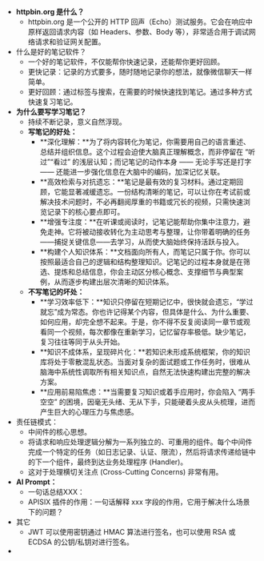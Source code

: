 - **httpbin.org 是什么？**
	- httpbin.org 是一个公开的 HTTP 回声（Echo）测试服务。它会在响应中原样返回请求内容（如 Headers、参数、Body 等），非常适合用于调试网络请求和验证网关配置。
- 什么是好的笔记软件？
	- 一个好的笔记软件，不仅能帮你快速记录，还能帮你更好回顾。
	- 更快记录：记录的方式要多，随时随地记录你的想法，就像微信聊天一样简单。
	- 更好回顾：通过标签与搜索，在需要的时候快速找到笔记。通过多种方式快速复习笔记。
- **为什么要写学习笔记？**
	- 持续不断记录，意义自然浮现。
	- **写笔记的好处：**
		- **深化理解：**为了将内容转化为笔记，你需要用自己的语言重述、总结并组织信息。这个过程会迫使大脑真正理解概念，而非停留在 “听过”“看过” 的浅层认知；而记笔记的动作本身 —— 无论手写还是打字 —— 还能进一步强化信息在大脑中的编码，加深记忆关联。
		- **高效检索与对抗遗忘：**笔记是最有效的复习材料。通过定期回顾，它能显著减缓遗忘。一份结构清晰的笔记，可以让你在考试前或解决技术问题时，不必再翻阅厚重的书籍或冗长的视频，只需快速浏览记录下的核心要点即可。
		- **增强专注度：**在听课或阅读时，记笔记能帮助你集中注意力，避免走神。它将被动接收转化为主动思考与整理，让你带着明确的任务——捕捉关键信息——去学习，从而使大脑始终保持活跃与投入。
		- **构建个人知识体系：**文档面向所有人，而笔记只属于你。你可以按照最适合自己的逻辑和结构整理知识。记笔记的过程本身就是在筛选、提炼和总结信息，你会主动区分核心概念、支撑细节与典型案例，从而逐步构建出层次清晰的知识体系。
	- **不写笔记的坏处：**
		- **学习效率低下：**知识只停留在短期记忆中，很快就会遗忘，“学过就忘”成为常态。你也许记得某个内容，但具体是什么、为什么重要、如何应用，却完全想不起来。于是，你不得不反复阅读同一章节或观看同一个视频，每次都像在重新学习，记忆留存率极低。缺少笔记，复习往往等同于从头开始。
		- **知识不成体系，呈现碎片化：**若知识未形成系统框架，你的知识库将处于零散混乱状态。当面对复杂的面试题或工作任务时，很难从脑海中系统性调取所有相关知识点，自然无法快速构建出完整的解决方案。
		- **应用前易陷焦虑：**当需要复习知识或着手应用时，你会陷入 “两手空空” 的困境，因毫无头绪、无从下手，只能硬着头皮从头梳理，进而产生巨大的心理压力与焦虑感。
- 责任链模式：
	- 中间件的核心思想。
	- 将请求和响应处理逻辑分解为一系列独立的、可重用的组件。每个中间件完成一个特定的任务（如日志记录、认证、限流），然后将请求传递给链中的下一个组件，最终到达业务处理程序 (Handler)。
	- 这对于处理横切关注点 (Cross-Cutting Concerns) 非常有用。
- **AI Prompt：**
	- 一句话总结XXX：
	- APISIX 插件的作用：一句话解释 xxx 字段的作用，它用于解决什么场景下的问题？
- 其它
	- JWT 可以使用密钥通过 HMAC 算法进行签名，也可以使用 RSA 或 ECDSA 的公钥/私钥对进行签名。
-